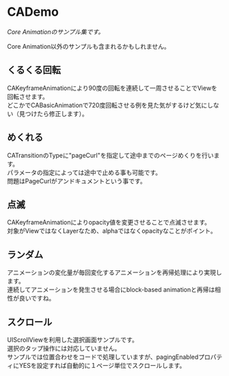 # CADemo
*Core Animationのサンプル集です。*

Core Animation以外のサンプルも含まれるかもしれません。

## くるくる回転
CAKeyframeAnimationにより90度の回転を連続して一周させることでViewを回転させます。  
どこかでCABasicAnimationで720度回転させる例を見た気がするけど気にしない（見つけたら修正します）。

## めくれる
CATransitionのTypeに"pageCurl"を指定して途中までのページめくりを行います。  
パラメータの指定によっては途中で止める事も可能です。  
問題はPageCurlがアンドキュメントという事です。

## 点滅
CAKeyframeAnimationによりopacity値を変更させることで点滅させます。  
対象がViewではなくLayerなため、alphaではなくopacityなことがポイント。

## ランダム
アニメーションの変化量が毎回変化するアニメーションを再帰処理により実現します。  
連続してアニメーションを発生させる場合にblock-based animationと再帰は相性が良いですね。

## スクロール
UIScrollViewを利用した選択画面サンプルです。  
選択のタップ操作には対応していません。  
サンプルでは位置合わせをコードで処理していますが、pagingEnabledプロパティにYESを設定すれば自動的に１ページ単位でスクロールします。
